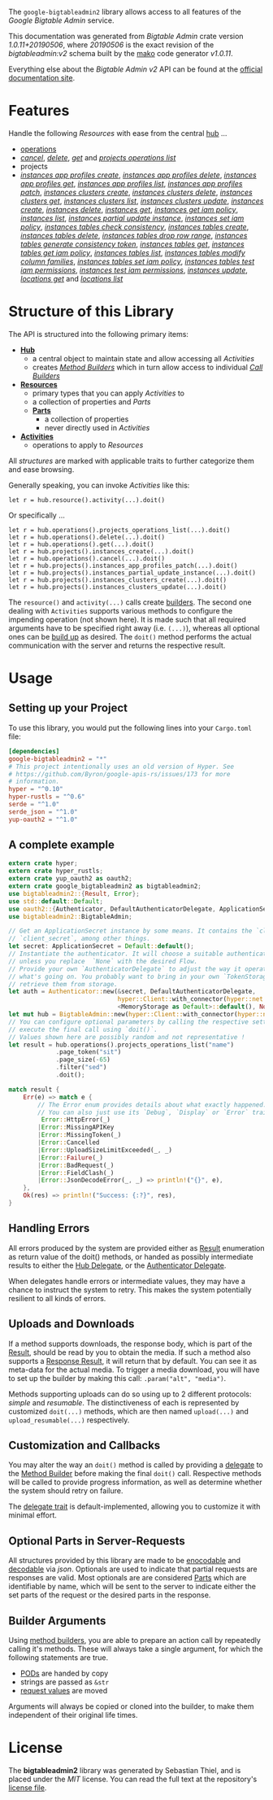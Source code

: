 <!---
DO NOT EDIT !
This file was generated automatically from 'src/mako/api/README.md.mako'
DO NOT EDIT !
-->
The `google-bigtableadmin2` library allows access to all features of the *Google Bigtable Admin* service.

This documentation was generated from *Bigtable Admin* crate version *1.0.11+20190506*, where *20190506* is the exact revision of the *bigtableadmin:v2* schema built by the [mako](http://www.makotemplates.org/) code generator *v1.0.11*.

Everything else about the *Bigtable Admin* *v2* API can be found at the
[official documentation site](https://cloud.google.com/bigtable/).
# Features

Handle the following *Resources* with ease from the central [hub](https://docs.rs/google-bigtableadmin2/1.0.11+20190506/google_bigtableadmin2/struct.BigtableAdmin.html) ... 

* [operations](https://docs.rs/google-bigtableadmin2/1.0.11+20190506/google_bigtableadmin2/struct.Operation.html)
 * [*cancel*](https://docs.rs/google-bigtableadmin2/1.0.11+20190506/google_bigtableadmin2/struct.OperationCancelCall.html), [*delete*](https://docs.rs/google-bigtableadmin2/1.0.11+20190506/google_bigtableadmin2/struct.OperationDeleteCall.html), [*get*](https://docs.rs/google-bigtableadmin2/1.0.11+20190506/google_bigtableadmin2/struct.OperationGetCall.html) and [*projects operations list*](https://docs.rs/google-bigtableadmin2/1.0.11+20190506/google_bigtableadmin2/struct.OperationProjectOperationListCall.html)
* projects
 * [*instances app profiles create*](https://docs.rs/google-bigtableadmin2/1.0.11+20190506/google_bigtableadmin2/struct.ProjectInstanceAppProfileCreateCall.html), [*instances app profiles delete*](https://docs.rs/google-bigtableadmin2/1.0.11+20190506/google_bigtableadmin2/struct.ProjectInstanceAppProfileDeleteCall.html), [*instances app profiles get*](https://docs.rs/google-bigtableadmin2/1.0.11+20190506/google_bigtableadmin2/struct.ProjectInstanceAppProfileGetCall.html), [*instances app profiles list*](https://docs.rs/google-bigtableadmin2/1.0.11+20190506/google_bigtableadmin2/struct.ProjectInstanceAppProfileListCall.html), [*instances app profiles patch*](https://docs.rs/google-bigtableadmin2/1.0.11+20190506/google_bigtableadmin2/struct.ProjectInstanceAppProfilePatchCall.html), [*instances clusters create*](https://docs.rs/google-bigtableadmin2/1.0.11+20190506/google_bigtableadmin2/struct.ProjectInstanceClusterCreateCall.html), [*instances clusters delete*](https://docs.rs/google-bigtableadmin2/1.0.11+20190506/google_bigtableadmin2/struct.ProjectInstanceClusterDeleteCall.html), [*instances clusters get*](https://docs.rs/google-bigtableadmin2/1.0.11+20190506/google_bigtableadmin2/struct.ProjectInstanceClusterGetCall.html), [*instances clusters list*](https://docs.rs/google-bigtableadmin2/1.0.11+20190506/google_bigtableadmin2/struct.ProjectInstanceClusterListCall.html), [*instances clusters update*](https://docs.rs/google-bigtableadmin2/1.0.11+20190506/google_bigtableadmin2/struct.ProjectInstanceClusterUpdateCall.html), [*instances create*](https://docs.rs/google-bigtableadmin2/1.0.11+20190506/google_bigtableadmin2/struct.ProjectInstanceCreateCall.html), [*instances delete*](https://docs.rs/google-bigtableadmin2/1.0.11+20190506/google_bigtableadmin2/struct.ProjectInstanceDeleteCall.html), [*instances get*](https://docs.rs/google-bigtableadmin2/1.0.11+20190506/google_bigtableadmin2/struct.ProjectInstanceGetCall.html), [*instances get iam policy*](https://docs.rs/google-bigtableadmin2/1.0.11+20190506/google_bigtableadmin2/struct.ProjectInstanceGetIamPolicyCall.html), [*instances list*](https://docs.rs/google-bigtableadmin2/1.0.11+20190506/google_bigtableadmin2/struct.ProjectInstanceListCall.html), [*instances partial update instance*](https://docs.rs/google-bigtableadmin2/1.0.11+20190506/google_bigtableadmin2/struct.ProjectInstancePartialUpdateInstanceCall.html), [*instances set iam policy*](https://docs.rs/google-bigtableadmin2/1.0.11+20190506/google_bigtableadmin2/struct.ProjectInstanceSetIamPolicyCall.html), [*instances tables check consistency*](https://docs.rs/google-bigtableadmin2/1.0.11+20190506/google_bigtableadmin2/struct.ProjectInstanceTableCheckConsistencyCall.html), [*instances tables create*](https://docs.rs/google-bigtableadmin2/1.0.11+20190506/google_bigtableadmin2/struct.ProjectInstanceTableCreateCall.html), [*instances tables delete*](https://docs.rs/google-bigtableadmin2/1.0.11+20190506/google_bigtableadmin2/struct.ProjectInstanceTableDeleteCall.html), [*instances tables drop row range*](https://docs.rs/google-bigtableadmin2/1.0.11+20190506/google_bigtableadmin2/struct.ProjectInstanceTableDropRowRangeCall.html), [*instances tables generate consistency token*](https://docs.rs/google-bigtableadmin2/1.0.11+20190506/google_bigtableadmin2/struct.ProjectInstanceTableGenerateConsistencyTokenCall.html), [*instances tables get*](https://docs.rs/google-bigtableadmin2/1.0.11+20190506/google_bigtableadmin2/struct.ProjectInstanceTableGetCall.html), [*instances tables get iam policy*](https://docs.rs/google-bigtableadmin2/1.0.11+20190506/google_bigtableadmin2/struct.ProjectInstanceTableGetIamPolicyCall.html), [*instances tables list*](https://docs.rs/google-bigtableadmin2/1.0.11+20190506/google_bigtableadmin2/struct.ProjectInstanceTableListCall.html), [*instances tables modify column families*](https://docs.rs/google-bigtableadmin2/1.0.11+20190506/google_bigtableadmin2/struct.ProjectInstanceTableModifyColumnFamilyCall.html), [*instances tables set iam policy*](https://docs.rs/google-bigtableadmin2/1.0.11+20190506/google_bigtableadmin2/struct.ProjectInstanceTableSetIamPolicyCall.html), [*instances tables test iam permissions*](https://docs.rs/google-bigtableadmin2/1.0.11+20190506/google_bigtableadmin2/struct.ProjectInstanceTableTestIamPermissionCall.html), [*instances test iam permissions*](https://docs.rs/google-bigtableadmin2/1.0.11+20190506/google_bigtableadmin2/struct.ProjectInstanceTestIamPermissionCall.html), [*instances update*](https://docs.rs/google-bigtableadmin2/1.0.11+20190506/google_bigtableadmin2/struct.ProjectInstanceUpdateCall.html), [*locations get*](https://docs.rs/google-bigtableadmin2/1.0.11+20190506/google_bigtableadmin2/struct.ProjectLocationGetCall.html) and [*locations list*](https://docs.rs/google-bigtableadmin2/1.0.11+20190506/google_bigtableadmin2/struct.ProjectLocationListCall.html)




# Structure of this Library

The API is structured into the following primary items:

* **[Hub](https://docs.rs/google-bigtableadmin2/1.0.11+20190506/google_bigtableadmin2/struct.BigtableAdmin.html)**
    * a central object to maintain state and allow accessing all *Activities*
    * creates [*Method Builders*](https://docs.rs/google-bigtableadmin2/1.0.11+20190506/google_bigtableadmin2/trait.MethodsBuilder.html) which in turn
      allow access to individual [*Call Builders*](https://docs.rs/google-bigtableadmin2/1.0.11+20190506/google_bigtableadmin2/trait.CallBuilder.html)
* **[Resources](https://docs.rs/google-bigtableadmin2/1.0.11+20190506/google_bigtableadmin2/trait.Resource.html)**
    * primary types that you can apply *Activities* to
    * a collection of properties and *Parts*
    * **[Parts](https://docs.rs/google-bigtableadmin2/1.0.11+20190506/google_bigtableadmin2/trait.Part.html)**
        * a collection of properties
        * never directly used in *Activities*
* **[Activities](https://docs.rs/google-bigtableadmin2/1.0.11+20190506/google_bigtableadmin2/trait.CallBuilder.html)**
    * operations to apply to *Resources*

All *structures* are marked with applicable traits to further categorize them and ease browsing.

Generally speaking, you can invoke *Activities* like this:

```Rust,ignore
let r = hub.resource().activity(...).doit()
```

Or specifically ...

```ignore
let r = hub.operations().projects_operations_list(...).doit()
let r = hub.operations().delete(...).doit()
let r = hub.operations().get(...).doit()
let r = hub.projects().instances_create(...).doit()
let r = hub.operations().cancel(...).doit()
let r = hub.projects().instances_app_profiles_patch(...).doit()
let r = hub.projects().instances_partial_update_instance(...).doit()
let r = hub.projects().instances_clusters_create(...).doit()
let r = hub.projects().instances_clusters_update(...).doit()
```

The `resource()` and `activity(...)` calls create [builders][builder-pattern]. The second one dealing with `Activities` 
supports various methods to configure the impending operation (not shown here). It is made such that all required arguments have to be 
specified right away (i.e. `(...)`), whereas all optional ones can be [build up][builder-pattern] as desired.
The `doit()` method performs the actual communication with the server and returns the respective result.

# Usage

## Setting up your Project

To use this library, you would put the following lines into your `Cargo.toml` file:

```toml
[dependencies]
google-bigtableadmin2 = "*"
# This project intentionally uses an old version of Hyper. See
# https://github.com/Byron/google-apis-rs/issues/173 for more
# information.
hyper = "^0.10"
hyper-rustls = "^0.6"
serde = "^1.0"
serde_json = "^1.0"
yup-oauth2 = "^1.0"
```

## A complete example

```Rust
extern crate hyper;
extern crate hyper_rustls;
extern crate yup_oauth2 as oauth2;
extern crate google_bigtableadmin2 as bigtableadmin2;
use bigtableadmin2::{Result, Error};
use std::default::Default;
use oauth2::{Authenticator, DefaultAuthenticatorDelegate, ApplicationSecret, MemoryStorage};
use bigtableadmin2::BigtableAdmin;

// Get an ApplicationSecret instance by some means. It contains the `client_id` and 
// `client_secret`, among other things.
let secret: ApplicationSecret = Default::default();
// Instantiate the authenticator. It will choose a suitable authentication flow for you, 
// unless you replace  `None` with the desired Flow.
// Provide your own `AuthenticatorDelegate` to adjust the way it operates and get feedback about 
// what's going on. You probably want to bring in your own `TokenStorage` to persist tokens and
// retrieve them from storage.
let auth = Authenticator::new(&secret, DefaultAuthenticatorDelegate,
                              hyper::Client::with_connector(hyper::net::HttpsConnector::new(hyper_rustls::TlsClient::new())),
                              <MemoryStorage as Default>::default(), None);
let mut hub = BigtableAdmin::new(hyper::Client::with_connector(hyper::net::HttpsConnector::new(hyper_rustls::TlsClient::new())), auth);
// You can configure optional parameters by calling the respective setters at will, and
// execute the final call using `doit()`.
// Values shown here are possibly random and not representative !
let result = hub.operations().projects_operations_list("name")
             .page_token("sit")
             .page_size(-65)
             .filter("sed")
             .doit();

match result {
    Err(e) => match e {
        // The Error enum provides details about what exactly happened.
        // You can also just use its `Debug`, `Display` or `Error` traits
         Error::HttpError(_)
        |Error::MissingAPIKey
        |Error::MissingToken(_)
        |Error::Cancelled
        |Error::UploadSizeLimitExceeded(_, _)
        |Error::Failure(_)
        |Error::BadRequest(_)
        |Error::FieldClash(_)
        |Error::JsonDecodeError(_, _) => println!("{}", e),
    },
    Ok(res) => println!("Success: {:?}", res),
}

```
## Handling Errors

All errors produced by the system are provided either as [Result](https://docs.rs/google-bigtableadmin2/1.0.11+20190506/google_bigtableadmin2/enum.Result.html) enumeration as return value of 
the doit() methods, or handed as possibly intermediate results to either the 
[Hub Delegate](https://docs.rs/google-bigtableadmin2/1.0.11+20190506/google_bigtableadmin2/trait.Delegate.html), or the [Authenticator Delegate](https://docs.rs/yup-oauth2/*/yup_oauth2/trait.AuthenticatorDelegate.html).

When delegates handle errors or intermediate values, they may have a chance to instruct the system to retry. This 
makes the system potentially resilient to all kinds of errors.

## Uploads and Downloads
If a method supports downloads, the response body, which is part of the [Result](https://docs.rs/google-bigtableadmin2/1.0.11+20190506/google_bigtableadmin2/enum.Result.html), should be
read by you to obtain the media.
If such a method also supports a [Response Result](https://docs.rs/google-bigtableadmin2/1.0.11+20190506/google_bigtableadmin2/trait.ResponseResult.html), it will return that by default.
You can see it as meta-data for the actual media. To trigger a media download, you will have to set up the builder by making
this call: `.param("alt", "media")`.

Methods supporting uploads can do so using up to 2 different protocols: 
*simple* and *resumable*. The distinctiveness of each is represented by customized 
`doit(...)` methods, which are then named `upload(...)` and `upload_resumable(...)` respectively.

## Customization and Callbacks

You may alter the way an `doit()` method is called by providing a [delegate](https://docs.rs/google-bigtableadmin2/1.0.11+20190506/google_bigtableadmin2/trait.Delegate.html) to the 
[Method Builder](https://docs.rs/google-bigtableadmin2/1.0.11+20190506/google_bigtableadmin2/trait.CallBuilder.html) before making the final `doit()` call. 
Respective methods will be called to provide progress information, as well as determine whether the system should 
retry on failure.

The [delegate trait](https://docs.rs/google-bigtableadmin2/1.0.11+20190506/google_bigtableadmin2/trait.Delegate.html) is default-implemented, allowing you to customize it with minimal effort.

## Optional Parts in Server-Requests

All structures provided by this library are made to be [enocodable](https://docs.rs/google-bigtableadmin2/1.0.11+20190506/google_bigtableadmin2/trait.RequestValue.html) and 
[decodable](https://docs.rs/google-bigtableadmin2/1.0.11+20190506/google_bigtableadmin2/trait.ResponseResult.html) via *json*. Optionals are used to indicate that partial requests are responses 
are valid.
Most optionals are are considered [Parts](https://docs.rs/google-bigtableadmin2/1.0.11+20190506/google_bigtableadmin2/trait.Part.html) which are identifiable by name, which will be sent to 
the server to indicate either the set parts of the request or the desired parts in the response.

## Builder Arguments

Using [method builders](https://docs.rs/google-bigtableadmin2/1.0.11+20190506/google_bigtableadmin2/trait.CallBuilder.html), you are able to prepare an action call by repeatedly calling it's methods.
These will always take a single argument, for which the following statements are true.

* [PODs][wiki-pod] are handed by copy
* strings are passed as `&str`
* [request values](https://docs.rs/google-bigtableadmin2/1.0.11+20190506/google_bigtableadmin2/trait.RequestValue.html) are moved

Arguments will always be copied or cloned into the builder, to make them independent of their original life times.

[wiki-pod]: http://en.wikipedia.org/wiki/Plain_old_data_structure
[builder-pattern]: http://en.wikipedia.org/wiki/Builder_pattern
[google-go-api]: https://github.com/google/google-api-go-client

# License
The **bigtableadmin2** library was generated by Sebastian Thiel, and is placed 
under the *MIT* license.
You can read the full text at the repository's [license file][repo-license].

[repo-license]: https://github.com/Byron/google-apis-rsblob/master/LICENSE.md
